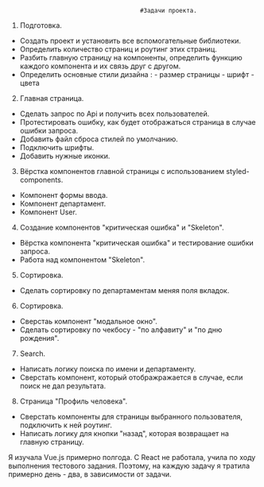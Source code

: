                                          #Задачи проекта.

1. Подготовка.

- Создать проект и установить все вспомогательные библиотеки.
- Определить количество страниц и роутинг этих страниц.
- Разбить главную страницу на компоненты, определить функцию каждого компонента и их связь друг с другом.
- Определить основные стили дизайна : - размер страницы - шрифт - цвета

2. Главная страница.

- Сделать запрос по Api и получить всех пользователей.
- Протестировать ошибку, как будет отображаться страница в случае ошибки запроса.
- Добавить файл сброса стилей по умолчанию.
- Подключить шрифты.
- Добавить нужные иконки.

3. Вёрстка компонентов главной страницы с использованием styled-components.

- Компонент формы ввода.
- Компонент департамент.
- Компонент User.

4. Cоздание компонентов "критическая ошибка" и "Skeleton".

- Вёрстка компонента "критическая ошибка" и тестирование ошибки запроса.
- Работа над компонентом "Skeleton".

5. Сортировка.

- Сделать сортировку по департаментам меняя поля вкладок.

6. Сортировка.

- Сверстаь компонент "модальное окно".
- Сделать сортировку по чекбосу - "по алфавиту" и "по дню рождения".

7. Search.

- Написать логику поиска по имени и департаменту.
- Сверстать компонент, который отображражается в случае, если поиск не дал результата.

8. Страница "Профиль человека".

- Сверстать компоненты для страницы выбранного пользователя, подключить к ней роутинг.
- Написать логику для кнопки "назад", которая возвращает на главную страницу.

Я изучала Vue.js примерно полгода. С React не работала, учила по ходу выполнения тестового задания. Поэтому, на каждую задачу я тратила примерно день - два, в зависимости от задачи.
